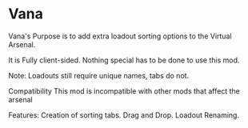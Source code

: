 # Vana

Vana's Purpose is to add extra loadout sorting options to the Virtual Arsenal.

It is Fully client-sided.
Nothing special has to be done to use this mod.

Note: Loadouts still require unique names, tabs do not.

Compatibility
This mod is incompatible with other mods that affect the arsenal

Features:
Creation of sorting tabs.
Drag and Drop.
Loadout Renaming.
